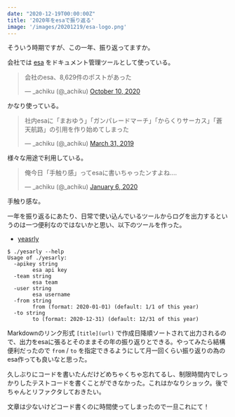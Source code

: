 ```yaml
---
date: "2020-12-19T00:00:00Z"
title: '2020年をesaで振り返る'
image: '/images/20201219/esa-logo.png'
---
```


そういう時期ですが、この一年、振り返ってますか。

会社では [esa](https://esa.io/) をドキュメント管理ツールとして使っている。

<blockquote class="twitter-tweet"><p lang="ja" dir="ltr">会社のesa、8,629件のポストがあった</p>&mdash; _achiku (@_achiku) <a href="https://twitter.com/_achiku/status/1314893416388464640?ref_src=twsrc%5Etfw">October 10, 2020</a></blockquote> <script async src="https://platform.twitter.com/widgets.js" charset="utf-8"></script>

かなり使っている。

<blockquote class="twitter-tweet"><p lang="ja" dir="ltr">社内esaに「まおゆう」「ガンパレードマーチ」「からくりサーカス」「蒼天航路」の引用を作り始めてしまった</p>&mdash; _achiku (@_achiku) <a href="https://twitter.com/_achiku/status/1112198183059259392?ref_src=twsrc%5Etfw">March 31, 2019</a></blockquote> <script async src="https://platform.twitter.com/widgets.js" charset="utf-8"></script>

様々な用途で利用している。

<blockquote class="twitter-tweet"><p lang="ja" dir="ltr">俺今日「手触り感」ってesaに書いちゃったンすよね....</p>&mdash; _achiku (@_achiku) <a href="https://twitter.com/_achiku/status/1214146281775349760?ref_src=twsrc%5Etfw">January 6, 2020</a></blockquote> <script async src="https://platform.twitter.com/widgets.js" charset="utf-8"></script>

手触り感な。

一年を振り返るにあたり、日常で使い込んでいるツールからログを出力するというのは一つ便利なのではないかと思い、以下のツールを作った。

- [yeasrly](https://github.com/achiku/yesarly)

```
$ ./yesarly --help
Usage of ./yesarly:
  -apikey string
        esa api key
  -team string
        esa team
  -user string
        esa username
  -from string
        from (format: 2020-01-01) (default: 1/1 of this year)
  -to string
        to (format: 2020-12-31) (default: 12/31 of this year)
```

Markdownのリンク形式 `[title](url)` で作成日降順ソートされて出力されるので、出力をesaに張るとそのままその年の振り返りとできる。やってみたら結構便利だったので `from` / `to` を指定できるようにして月一回くらい振り返りの為のesa作っても良いなと思った。

久しぶりにコードを書いたんだけどめちゃくちゃ忘れてるし、制限時間内でしっかりしたテストコードを書くことができなかった。これはかなりショック。後でちゃんとリファクタしておきたい。

文章は少ないけどコード書くのに時間使ってしまったので一旦これにて！
